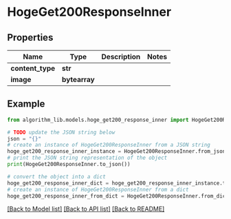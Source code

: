 # HogeGet200ResponseInner


## Properties

Name | Type | Description | Notes
------------ | ------------- | ------------- | -------------
**content_type** | **str** |  | 
**image** | **bytearray** |  | 

## Example

```python
from algorithm_lib.models.hoge_get200_response_inner import HogeGet200ResponseInner

# TODO update the JSON string below
json = "{}"
# create an instance of HogeGet200ResponseInner from a JSON string
hoge_get200_response_inner_instance = HogeGet200ResponseInner.from_json(json)
# print the JSON string representation of the object
print(HogeGet200ResponseInner.to_json())

# convert the object into a dict
hoge_get200_response_inner_dict = hoge_get200_response_inner_instance.to_dict()
# create an instance of HogeGet200ResponseInner from a dict
hoge_get200_response_inner_from_dict = HogeGet200ResponseInner.from_dict(hoge_get200_response_inner_dict)
```
[[Back to Model list]](../README.md#documentation-for-models) [[Back to API list]](../README.md#documentation-for-api-endpoints) [[Back to README]](../README.md)


